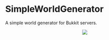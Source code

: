# SimpleWorldGenerator
A simple world generator for Bukkit servers.
<center>
<img src="https://git.okame.tk/okame/SimpleWorldGenerator/raw/branch/master/logo.png" style="max-height: 100px;" />
</center>
